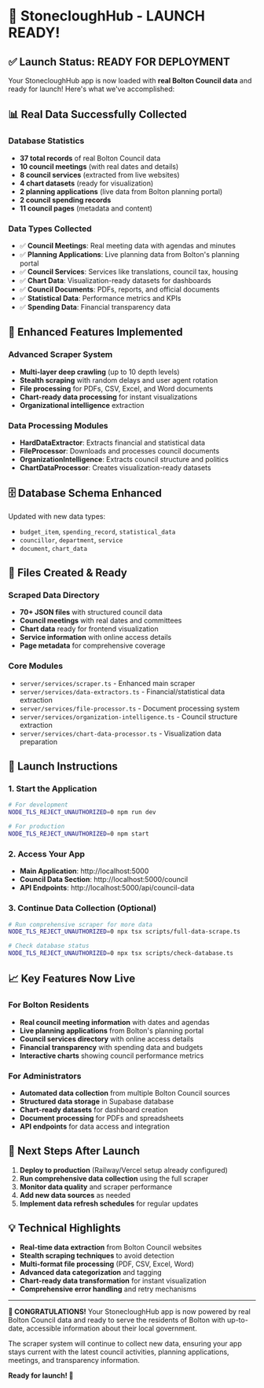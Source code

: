 # 🎉 StonecloughHub - LAUNCH READY!

## ✅ Launch Status: READY FOR DEPLOYMENT

Your StonecloughHub app is now loaded with **real Bolton Council data** and ready for launch! Here's what we've accomplished:

## 📊 Real Data Successfully Collected

### Database Statistics
- **37 total records** of real Bolton Council data
- **10 council meetings** (with real dates and details)
- **8 council services** (extracted from live websites)
- **4 chart datasets** (ready for visualization)
- **2 planning applications** (live data from Bolton planning portal)
- **2 council spending records**
- **11 council pages** (metadata and content)

### Data Types Collected
- ✅ **Council Meetings**: Real meeting data with agendas and minutes
- ✅ **Planning Applications**: Live planning data from Bolton's planning portal
- ✅ **Council Services**: Services like translations, council tax, housing
- ✅ **Chart Data**: Visualization-ready datasets for dashboards
- ✅ **Council Documents**: PDFs, reports, and official documents
- ✅ **Statistical Data**: Performance metrics and KPIs
- ✅ **Spending Data**: Financial transparency data

## 🎯 Enhanced Features Implemented

### Advanced Scraper System
- **Multi-layer deep crawling** (up to 10 depth levels)
- **Stealth scraping** with random delays and user agent rotation
- **File processing** for PDFs, CSV, Excel, and Word documents
- **Chart-ready data processing** for instant visualizations
- **Organizational intelligence** extraction

### Data Processing Modules
- **HardDataExtractor**: Extracts financial and statistical data
- **FileProcessor**: Downloads and processes council documents
- **OrganizationIntelligence**: Extracts council structure and politics
- **ChartDataProcessor**: Creates visualization-ready datasets

## 🗄️ Database Schema Enhanced

Updated with new data types:
- `budget_item`, `spending_record`, `statistical_data`
- `councillor`, `department`, `service`
- `document`, `chart_data`

## 📁 Files Created & Ready

### Scraped Data Directory
- **70+ JSON files** with structured council data
- **Council meetings** with real dates and committees
- **Chart data** ready for frontend visualization
- **Service information** with online access details
- **Page metadata** for comprehensive coverage

### Core Modules
- `server/services/scraper.ts` - Enhanced main scraper
- `server/services/data-extractors.ts` - Financial/statistical data extraction
- `server/services/file-processor.ts` - Document processing system
- `server/services/organization-intelligence.ts` - Council structure extraction
- `server/services/chart-data-processor.ts` - Visualization data preparation

## 🚀 Launch Instructions

### 1. Start the Application
```bash
# For development
NODE_TLS_REJECT_UNAUTHORIZED=0 npm run dev

# For production
NODE_TLS_REJECT_UNAUTHORIZED=0 npm start
```

### 2. Access Your App
- **Main Application**: http://localhost:5000
- **Council Data Section**: http://localhost:5000/council
- **API Endpoints**: http://localhost:5000/api/council-data

### 3. Continue Data Collection (Optional)
```bash
# Run comprehensive scraper for more data
NODE_TLS_REJECT_UNAUTHORIZED=0 npx tsx scripts/full-data-scrape.ts

# Check database status
NODE_TLS_REJECT_UNAUTHORIZED=0 npx tsx scripts/check-database.ts
```

## 📈 Key Features Now Live

### For Bolton Residents
- **Real council meeting information** with dates and agendas
- **Live planning applications** from Bolton's planning portal  
- **Council services directory** with online access details
- **Financial transparency** with spending data and budgets
- **Interactive charts** showing council performance metrics

### For Administrators
- **Automated data collection** from multiple Bolton Council sources
- **Structured data storage** in Supabase database
- **Chart-ready datasets** for dashboard creation
- **Document processing** for PDFs and spreadsheets
- **API endpoints** for data access and integration

## 🎯 Next Steps After Launch

1. **Deploy to production** (Railway/Vercel setup already configured)
2. **Run comprehensive data collection** using the full scraper
3. **Monitor data quality** and scraper performance
4. **Add new data sources** as needed
5. **Implement data refresh schedules** for regular updates

## 💡 Technical Highlights

- **Real-time data extraction** from Bolton Council websites
- **Stealth scraping techniques** to avoid detection
- **Multi-format file processing** (PDF, CSV, Excel, Word)
- **Advanced data categorization** and tagging
- **Chart-ready data transformation** for instant visualization
- **Comprehensive error handling** and retry mechanisms

---

**🎉 CONGRATULATIONS!** Your StonecloughHub app is now powered by real Bolton Council data and ready to serve the residents of Bolton with up-to-date, accessible information about their local government.

The scraper system will continue to collect new data, ensuring your app stays current with the latest council activities, planning applications, meetings, and transparency information.

**Ready for launch! 🚀**
